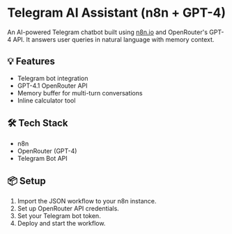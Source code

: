 # Telegram AI Assistant (n8n + GPT-4)

An AI-powered Telegram chatbot built using [n8n.io](https://n8n.io/) and OpenRouter's GPT-4 API. It answers user queries in natural language with memory context.

## 💡 Features
- Telegram bot integration
- GPT-4.1 OpenRouter API
- Memory buffer for multi-turn conversations
- Inline calculator tool

## 🛠️ Tech Stack
- n8n
- OpenRouter (GPT-4)
- Telegram Bot API

## 📦 Setup
1. Import the JSON workflow to your n8n instance.
2. Set up OpenRouter API credentials.
3. Set your Telegram bot token.
4. Deploy and start the workflow.
